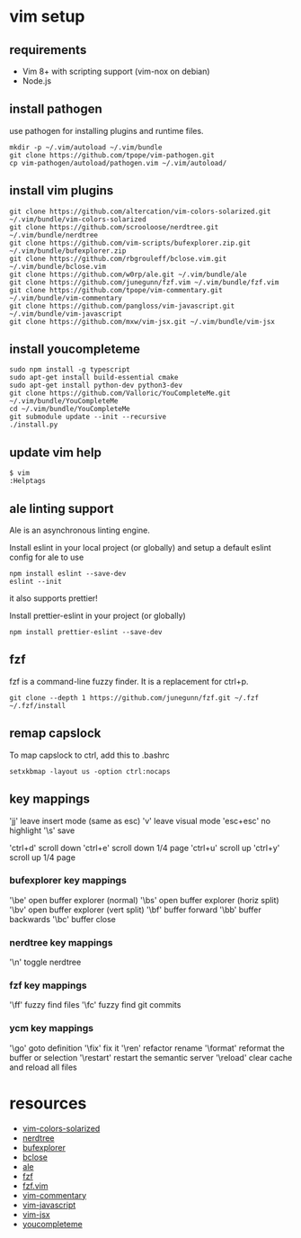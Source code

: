 # vim setup

## requirements
* Vim 8+ with scripting support (vim-nox on debian)
* Node.js

## install pathogen

use pathogen for installing plugins and runtime files.
```
mkdir -p ~/.vim/autoload ~/.vim/bundle
git clone https://github.com/tpope/vim-pathogen.git
cp vim-pathogen/autoload/pathogen.vim ~/.vim/autoload/
```

## install vim plugins
```
git clone https://github.com/altercation/vim-colors-solarized.git ~/.vim/bundle/vim-colors-solarized
git clone https://github.com/scrooloose/nerdtree.git ~/.vim/bundle/nerdtree
git clone https://github.com/vim-scripts/bufexplorer.zip.git ~/.vim/bundle/bufexplorer.zip
git clone https://github.com/rbgrouleff/bclose.vim.git ~/.vim/bundle/bclose.vim
git clone https://github.com/w0rp/ale.git ~/.vim/bundle/ale
git clone https://github.com/junegunn/fzf.vim ~/.vim/bundle/fzf.vim
git clone https://github.com/tpope/vim-commentary.git ~/.vim/bundle/vim-commentary
git clone https://github.com/pangloss/vim-javascript.git ~/.vim/bundle/vim-javascript
git clone https://github.com/mxw/vim-jsx.git ~/.vim/bundle/vim-jsx
```

## install youcompleteme

```
sudo npm install -g typescript
sudo apt-get install build-essential cmake
sudo apt-get install python-dev python3-dev
git clone https://github.com/Valloric/YouCompleteMe.git ~/.vim/bundle/YouCompleteMe
cd ~/.vim/bundle/YouCompleteMe
git submodule update --init --recursive
./install.py
```

## update vim help
```
$ vim
:Helptags 
```

## ale linting support
Ale is an asynchronous linting engine.

Install eslint in your local project (or globally)
and setup a default eslint config for ale to use
```
npm install eslint --save-dev
eslint --init
```

it also supports prettier!

Install prettier-eslint in your project (or globally)
```
npm install prettier-eslint --save-dev
```

## fzf
fzf is a command-line fuzzy finder. 
It is a replacement for ctrl+p.

```
git clone --depth 1 https://github.com/junegunn/fzf.git ~/.fzf
~/.fzf/install
```

## remap capslock
To map capslock to ctrl, add this to .bashrc
```
setxkbmap -layout us -option ctrl:nocaps

```
## key mappings
'jj'      leave insert mode (same as esc)
'v'       leave visual mode
'esc+esc' no highlight
'\s'      save

'ctrl+d'  scroll down 
'ctrl+e'  scroll down 1/4 page
'ctrl+u'  scroll up 
'ctrl+y'  scroll up 1/4 page 

### bufexplorer key mappings
'\be'     open buffer explorer (normal)
'\bs'     open buffer explorer (horiz split)
'\bv'     open buffer explorer (vert split)
'\bf'     buffer forward
'\bb'     buffer backwards
'\bc'     buffer close

### nerdtree key mappings
'\n'      toggle nerdtree

### fzf key mappings
'\ff'     fuzzy find files
'\fc'     fuzzy find git commits

### ycm key mappings
'\go'     goto definition
'\fix'    fix it
'\ren'    refactor rename
'\format' reformat the buffer or selection
'\restart' restart the semantic server
'\reload' clear cache and reload all files 

# resources
* [vim-colors-solarized](https://github.com/altercation/vim-colors-solarized)
* [nerdtree](https://github.com/scrooloose/nerdtree)
* [bufexplorer](https://github.com/vim-scripts/bufexplorer.zip)
* [bclose](https://github.com/rbgrouleff/bclose.vim)
* [ale](https://github.com/w0rp/ale)
* [fzf](https://github.com/junegunn/fzf)
* [fzf.vim](https://github.com/junegunn/fzf.vim)
* [vim-commentary](https://github.com/tpope/vim-commentary)
* [vim-javascript](https://github.com/pangloss/vim-javascript)
* [vim-jsx](https://github.com/mxw/vim-jsx)
* [youcompleteme](https://github.com/Valloric/YouCompleteMe)

